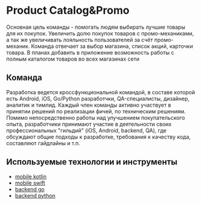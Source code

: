 # Product Catalog&Promo

Основная цель команды - помогать людям выбирать лучшие товары для их покупок. Увеличить долю покупок товаров с промо-механиками, а так же увеличивать лояльность пользователей за счёт промо-механик. Команда отвечает за выбор магазина, список акций, карточки товара. В планах добавить в приложение возможность работы с полным каталогом товаров во всех магазинах сети


## Команда

Разработка ведется кроссфункциональной командой, в составе которой есть Android, iOS, Go/Python разработчки, QA-специалисты, дизайнер, аналитик и тимлид. Каждый член команды активно участвует в принятии решений по реализации фичей, по техническим решениям. Помимо непосредственно работы над улучшением покупательского опыта, разработчики принимают участие в деятельности своих профессиональных "гильдий" (iOS, Android, backend, QA), где обсуждают общие подходы к разработке, требования к качеству кода, составляют гайдлайны и т.п.

## Используемые технологии и инструменты

* [mobile kotlin](tech/kotlin.md)
* [mobile swift](tech/swift.md)
* [backend go](tech/golang.md)
* [backend python](tech/python.md)